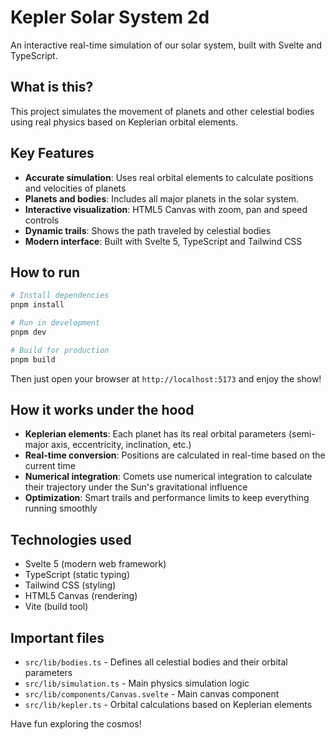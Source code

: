 # Kepler Solar System 2d

An interactive real-time simulation of our solar system, built with Svelte and TypeScript.

## What is this?

This project simulates the movement of planets and other celestial bodies using real physics based on Keplerian orbital elements.
## Key Features

- **Accurate simulation**: Uses real orbital elements to calculate positions and velocities of planets
- **Planets and bodies**: Includes all major planets in the solar system.
- **Interactive visualization**: HTML5 Canvas with zoom, pan and speed controls
- **Dynamic trails**: Shows the path traveled by celestial bodies
- **Modern interface**: Built with Svelte 5, TypeScript and Tailwind CSS

## How to run

```bash
# Install dependencies
pnpm install

# Run in development
pnpm dev

# Build for production
pnpm build
```

Then just open your browser at `http://localhost:5173` and enjoy the show!

## How it works under the hood

- **Keplerian elements**: Each planet has its real orbital parameters (semi-major axis, eccentricity, inclination, etc.)
- **Real-time conversion**: Positions are calculated in real-time based on the current time
- **Numerical integration**: Comets use numerical integration to calculate their trajectory under the Sun's gravitational influence
- **Optimization**: Smart trails and performance limits to keep everything running smoothly

## Technologies used

- Svelte 5 (modern web framework)
- TypeScript (static typing)
- Tailwind CSS (styling)
- HTML5 Canvas (rendering)
- Vite (build tool)

## Important files

- `src/lib/bodies.ts` - Defines all celestial bodies and their orbital parameters
- `src/lib/simulation.ts` - Main physics simulation logic
- `src/lib/components/Canvas.svelte` - Main canvas component
- `src/lib/kepler.ts` - Orbital calculations based on Keplerian elements

Have fun exploring the cosmos!
